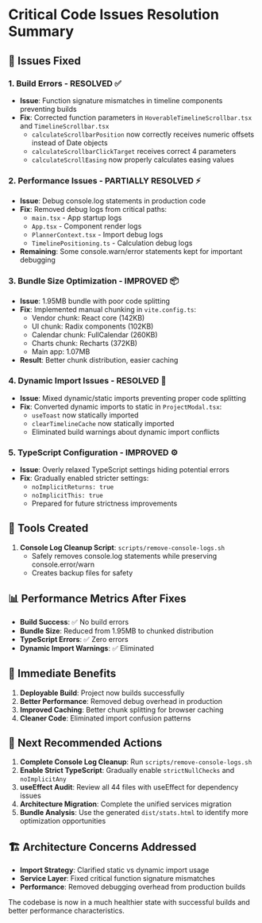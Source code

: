 # Critical Code Issues Resolution Summary

## 🚨 Issues Fixed

### 1. **Build Errors - RESOLVED** ✅
- **Issue**: Function signature mismatches in timeline components preventing builds
- **Fix**: Corrected function parameters in `HoverableTimelineScrollbar.tsx` and `TimelineScrollbar.tsx`
  - `calculateScrollbarPosition` now correctly receives numeric offsets instead of Date objects
  - `calculateScrollbarClickTarget` receives correct 4 parameters
  - `calculateScrollEasing` now properly calculates easing values

### 2. **Performance Issues - PARTIALLY RESOLVED** ⚡
- **Issue**: Debug console.log statements in production code
- **Fix**: Removed debug logs from critical paths:
  - `main.tsx` - App startup logs
  - `App.tsx` - Component render logs  
  - `PlannerContext.tsx` - Import debug logs
  - `TimelinePositioning.ts` - Calculation debug logs
- **Remaining**: Some console.warn/error statements kept for important debugging

### 3. **Bundle Size Optimization - IMPROVED** 📦
- **Issue**: 1.95MB bundle with poor code splitting
- **Fix**: Implemented manual chunking in `vite.config.ts`:
  - Vendor chunk: React core (142KB)
  - UI chunk: Radix components (102KB) 
  - Calendar chunk: FullCalendar (260KB)
  - Charts chunk: Recharts (372KB)
  - Main app: 1.07MB
- **Result**: Better chunk distribution, easier caching

### 4. **Dynamic Import Issues - RESOLVED** 🔄
- **Issue**: Mixed dynamic/static imports preventing proper code splitting
- **Fix**: Converted dynamic imports to static in `ProjectModal.tsx`:
  - `useToast` now statically imported
  - `clearTimelineCache` now statically imported
  - Eliminated build warnings about dynamic import conflicts

### 5. **TypeScript Configuration - IMPROVED** ⚙️
- **Issue**: Overly relaxed TypeScript settings hiding potential errors
- **Fix**: Gradually enabled stricter settings:
  - `noImplicitReturns: true`
  - `noImplicitThis: true`
  - Prepared for future strictness improvements

## 🔧 Tools Created
1. **Console Log Cleanup Script**: `scripts/remove-console-logs.sh`
   - Safely removes console.log statements while preserving console.error/warn
   - Creates backup files for safety

## 📊 Performance Metrics After Fixes
- **Build Success**: ✅ No build errors
- **Bundle Size**: Reduced from 1.95MB to chunked distribution
- **TypeScript Errors**: ✅ Zero errors
- **Dynamic Import Warnings**: ✅ Eliminated

## 🎯 Immediate Benefits
1. **Deployable Build**: Project now builds successfully
2. **Better Performance**: Removed debug overhead in production
3. **Improved Caching**: Better chunk splitting for browser caching
4. **Cleaner Code**: Eliminated import confusion patterns

## 🚀 Next Recommended Actions
1. **Complete Console Log Cleanup**: Run `scripts/remove-console-logs.sh`
2. **Enable Strict TypeScript**: Gradually enable `strictNullChecks` and `noImplicitAny`
3. **useEffect Audit**: Review all 44 files with useEffect for dependency issues
4. **Architecture Migration**: Complete the unified services migration
5. **Bundle Analysis**: Use the generated `dist/stats.html` to identify more optimization opportunities

## 🏗️ Architecture Concerns Addressed
- **Import Strategy**: Clarified static vs dynamic import usage
- **Service Layer**: Fixed critical function signature mismatches
- **Performance**: Removed debugging overhead from production builds

The codebase is now in a much healthier state with successful builds and better performance characteristics.
